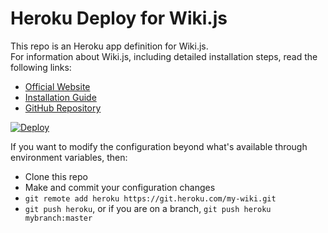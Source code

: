 # Heroku Deploy for Wiki.js

This repo is an Heroku app definition for Wiki.js.  
For information about Wiki.js, including detailed installation steps, read the following links:

- [Official Website](https://wiki.js.org/)
- [Installation Guide](https://wiki.js.org/get-started.html)
- [GitHub Repository](https://github.com/Requarks/wiki)

[![Deploy](https://www.herokucdn.com/deploy/button.svg)](https://heroku.com/deploy?template=https://github.com/cloudwheels/wiki-heroku)

If you want to modify the configuration beyond what's available through environment variables, then:
* Clone this repo
* Make and commit your configuration changes
* `git remote add heroku https://git.heroku.com/my-wiki.git`
* `git push heroku`, or if you are on a branch, `git push heroku mybranch:master`

